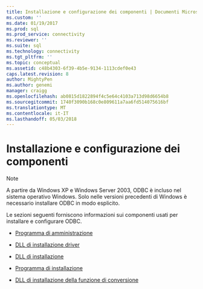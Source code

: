 ```yaml
---
title: Installazione e configurazione dei componenti | Documenti Microsoft
ms.custom: ''
ms.date: 01/19/2017
ms.prod: sql
ms.prod_service: connectivity
ms.reviewer: ''
ms.suite: sql
ms.technology: connectivity
ms.tgt_pltfrm: ''
ms.topic: conceptual
ms.assetid: c48b4303-6f39-4b5e-9134-1113cdef0e43
caps.latest.revision: 8
author: MightyPen
ms.author: genemi
manager: craigg
ms.openlocfilehash: ab0815d1822894f4c5e64c4103a713d98d6654b8
ms.sourcegitcommit: 1740f3090b168c0e809611a7aa6fd514075616bf
ms.translationtype: MT
ms.contentlocale: it-IT
ms.lasthandoff: 05/03/2018
---
```

# <a name="installation-and-configuration-components-reference"></a>Installazione e configurazione dei componenti
> [!NOTE]  
>  A partire da Windows XP e Windows Server 2003, ODBC è incluso nel sistema operativo Windows. Solo nelle versioni precedenti di Windows è necessario installare ODBC in modo esplicito.  
  
 Le sezioni seguenti forniscono informazioni sui componenti usati per installare e configurare ODBC.  
  
-   [Programma di amministrazione](../../../odbc/reference/install/administration-program.md)  
  
-   [DLL di installazione driver](../../../odbc/reference/install/driver-setup-dll.md)  
  
-   [DLL di installazione](../../../odbc/reference/install/installer-dll.md)  
  
-   [Programma di installazione](../../../odbc/reference/install/setup-program.md)  
  
-   [DLL di installazione della funzione di conversione](../../../odbc/reference/install/translator-setup-dlls.md)
